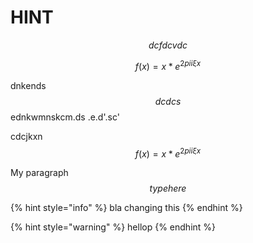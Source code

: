 # HINT

$$
dcfdcvdc
$$

$$
f(x) = x * e^{2 pi i \xi x}
$$

dnkends $$dcdcs$$ednkwmnskcm.ds .e.d'.sc'

cdcjkxn $$f(x) = x * e^{2 pi i \xi x}$$



My paragraph $$type here$$

{% hint style="info" %}
bla changing this
{% endhint %}

{% hint style="warning" %}
hellop
{% endhint %}
